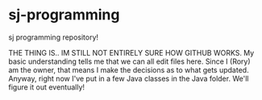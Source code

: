 # sj-programming
sj programming repository!

THE THING IS.. IM STILL NOT ENTIRELY SURE HOW GITHUB WORKS.
My basic understanding tells me that we can all edit files here. Since I (Rory) am the owner, that means I make the decisions as to what gets updated. Anyway, right now I've put in a few Java classes in the Java folder. We'll figure it out eventually!
